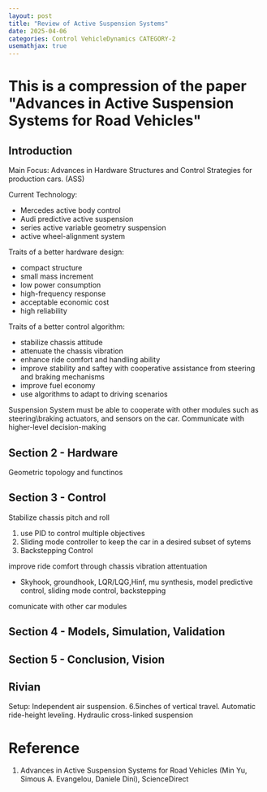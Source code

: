 ```yaml
---
layout: post
title: "Review of Active Suspension Systems"
date: 2025-04-06
categories: Control VehicleDynamics CATEGORY-2
usemathjax: true
---
```

# This is a compression of the paper "Advances in Active Suspension Systems for Road Vehicles"

## Introduction
Main Focus:
Advances in Hardware Structures and Control Strategies for production cars. (ASS)

Current Technology:
- Mercedes active body control
- Audi predictive active suspension
- series active variable geometry suspension
- active wheel-alignment system

Traits of a better hardware design:
- compact structure
- small mass increment
- low power consumption
- high-frequency response
- acceptable economic cost
- high reliability

Traits of a better control algorithm:
- stabilize chassis attitude
- attenuate the chassis vibration
- enhance ride comfort and handling ability
- improve stability and saftey with cooperative assistance from steering and braking mechanisms
- improve fuel economy
- use algorithms to adapt to driving scenarios

Suspension System must be able to cooperate with other modules such as steering\braking actuators, and sensors on the car. Communicate with higher-level decision-making

## Section 2 - Hardware

Geometric topology and functinos

## Section 3 - Control

Stabilize chassis pitch and roll
1. use PID to control multiple objectives
2. Sliding mode controller to keep the car in a desired subset of sytems
3. Backstepping Control

improve ride comfort through chassis vibration attentuation
- Skyhook, groundhook, LQR/LQG,Hinf, mu synthesis, model predictive control, sliding mode control, backstepping

comunicate with other car modules

## Section 4 - Models, Simulation, Validation

## Section 5 - Conclusion, Vision

## Rivian

Setup:
Independent air suspension.
6.5inches of vertical travel.
Automatic ride-height leveling.
Hydraulic cross-linked suspension

# Reference
1. Advances in Active Suspension Systems for Road Vehicles (Min Yu, Simous A. Evangelou, Daniele Dini), ScienceDirect